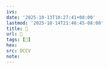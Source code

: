 ```yaml
---
ivs:
date: '2025-10-13T10:27:41+08:00'
lastmod: '2025-10-14T21:46:45-08:00'
title: 􅊊
url: 􅊊
tags: [𩎥]
hex: 
src: DCCV
note:
---
```

